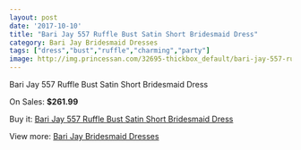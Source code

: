 ```yaml
---
layout: post
date: '2017-10-10'
title: "Bari Jay 557 Ruffle Bust Satin Short Bridesmaid Dress"
category: Bari Jay Bridesmaid Dresses
tags: ["dress","bust","ruffle","charming","party"]
image: http://img.princessan.com/32695-thickbox_default/bari-jay-557-ruffle-bust-satin-short-bridesmaid-dress.jpg
---
```

Bari Jay 557 Ruffle Bust Satin Short Bridesmaid Dress

On Sales: **$261.99**
<a href="https://www.princessan.com/en/15041-bari-jay-557-ruffle-bust-satin-short-bridesmaid-dress.html"><amp-img layout="responsive" width="600" height="600" src="//img.princessan.com/32695-thickbox_default/bari-jay-557-ruffle-bust-satin-short-bridesmaid-dress.jpg" alt="Bari Jay 557 Ruffle Bust Satin Short Bridesmaid Dress 0" /></a>

Buy it: [Bari Jay 557 Ruffle Bust Satin Short Bridesmaid Dress](https://www.princessan.com/en/15041-bari-jay-557-ruffle-bust-satin-short-bridesmaid-dress.html "Bari Jay 557 Ruffle Bust Satin Short Bridesmaid Dress")

View more: [Bari Jay Bridesmaid Dresses](https://www.princessan.com/en/109- "Bari Jay Bridesmaid Dresses")